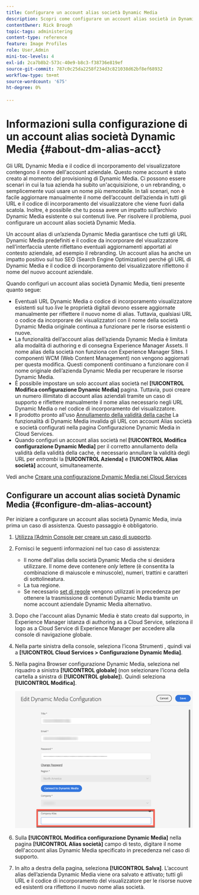 ```yaml
---
title: Configurare un account alias società Dynamic Media
description: Scopri come configurare un account alias società in Dynamic Media.
contentOwner: Rick Brough
topic-tags: administering
content-type: reference
feature: Image Profiles
role: User,Admin
mini-toc-levels: 4
exl-id: 2ca7b8b2-573c-40e9-b8c3-f38736e819ef
source-git-commit: 787c0c25da2258f234d3c821038d62bf8ef68932
workflow-type: tm+mt
source-wordcount: '675'
ht-degree: 0%

---
```


<!-- hide: yes
hidefromtoc: yes -->

# Informazioni sulla configurazione di un account alias società Dynamic Media {#about-dm-alias-acct}

Gli URL Dynamic Media e il codice di incorporamento del visualizzatore contengono il nome dell&#39;account aziendale. Questo nome account è stato creato al momento del provisioning di Dynamic Media. Ci possono essere scenari in cui la tua azienda ha subito un&#39;acquisizione, o un rebranding, o semplicemente vuoi usare un nome più memorabile. In tali scenari, non è facile aggiornare manualmente il nome dell’account dell’azienda in tutti gli URL e il codice di incorporamento del visualizzatore che viene fuori dalla scatola. Inoltre, è possibile che tu possa avere un impatto sull’archivio Dynamic Media esistente o sui contenuti live. Per risolvere il problema, puoi configurare un account alias società Dynamic Media.

Un account alias di un’azienda Dynamic Media garantisce che tutti gli URL Dynamic Media predefiniti e il codice da incorporare del visualizzatore nell’interfaccia utente riflettano eventuali aggiornamenti apportati al contesto aziendale, ad esempio il rebranding. Un account alias ha anche un impatto positivo sul tuo SEO (Search Engine Optimization) perché gli URL di Dynamic Media e il codice di incorporamento del visualizzatore riflettono il nome del nuovo account aziendale.

Quando configuri un account alias società Dynamic Media, tieni presente quanto segue:

* Eventuali URL Dynamic Media o codice di incorporamento visualizzatore esistenti sul tuo *live* le proprietà digitali devono essere aggiornate manualmente per riflettere il nuovo nome di alias. Tuttavia, qualsiasi URL o codice da incorporare dei visualizzatori con il nome della società Dynamic Media originale continua a funzionare per le risorse esistenti o nuove.
* La funzionalità dell’account alias dell’azienda Dynamic Media è limitata alla modalità di authoring e di consegna Experience Manager Assets. Il nome alias della società non funziona con Experience Manager Sites. I componenti WCM (Web Content Management) non vengono aggiornati per questa modifica. Questi componenti continuano a funzionare con il nome originale dell’azienda Dynamic Media per recuperare le risorse Dynamic Media.
* È possibile impostare un solo account alias società nel **[!UICONTROL Modifica configurazione Dynamic Media]** pagina. Tuttavia, puoi creare un numero illimitato di account alias aziendali tramite un caso di supporto e riflettere manualmente il nome alias necessario negli URL Dynamic Media o nel codice di incorporamento del visualizzatore.
* Il prodotto pronto all&#39;uso [Annullamento della validità della cache](/help/assets/invalidate-cdn-cache-dynamic-media.md) La funzionalità di Dynamic Media invalida gli URL con account Alias società e società configurati nella pagina Configurazione Dynamic Media in Cloud Services.
* Quando configuri un account alias società nel **[!UICONTROL Modifica configurazione Dynamic Media]** per il corretto annullamento della validità della validità della cache, è necessario annullare la validità degli URL per *entrambi* la **[!UICONTROL Azienda]** e **[!UICONTROL Alias società]** account, simultaneamente.

Vedi anche [Creare una configurazione Dynamic Media nei Cloud Services](/help/assets/config-dms7.md#configuring-dynamic-media-cloud-services)

## Configurare un account alias società Dynamic Media {#configure-dm-alias-account}

Per iniziare a configurare un account alias società Dynamic Media, invia prima un caso di assistenza. Questo passaggio è obbligatorio.

1. [Utilizza l’Admin Console per creare un caso di supporto](https://helpx.adobe.com/enterprise/using/support-for-experience-cloud.html).
1. Fornisci le seguenti informazioni nel tuo caso di assistenza:

   * Il nome dell&#39;alias della società Dynamic Media che si desidera utilizzare. Il nome deve contenere *only* lettere (è consentita la combinazione di maiuscole e minuscole), numeri, trattini e caratteri di sottolineatura.
   * La tua regione.
   * Se necessario [set di regole](/help/assets/using-rulesets-to-transform-urls.md) vengono utilizzati in precedenza per ottenere la trasmissione di contenuti Dynamic Media tramite un nome account aziendale Dynamic Media alternativo.

1. Dopo che l&#39;account alias Dynamic Media è stato creato dal supporto, in Experience Manager istanza di authoring as a Cloud Service, seleziona il logo as a Cloud Service di Experience Manager per accedere alla console di navigazione globale.
1. Nella parte sinistra della console, seleziona l’icona Strumenti , quindi vai a **[!UICONTROL Cloud Services > Configurazione Dynamic Media]**.
1. Nella pagina Browser configurazione Dynamic Media, seleziona nel riquadro a sinistra **[!UICONTROL globale]** (non selezionare l’icona della cartella a sinistra di **[!UICONTROL globale]**). Quindi seleziona **[!UICONTROL Modifica]**.

   ![Campo di testo Alias società Dynamic Media](/help/assets/assets-dm/dm-company-alias.png)

1. Sulla **[!UICONTROL Modifica configurazione Dynamic Media]** nella pagina **[!UICONTROL Alias società]** campo di testo, digitare il nome dell&#39;account alias Dynamic Media specificato in precedenza nel caso di supporto.
1. In alto a destra della pagina, seleziona **[!UICONTROL Salva]**.
L’account alias dell’azienda Dynamic Media viene ora salvato e attivato; tutti gli URL e il codice di incorporamento del visualizzatore per le risorse nuove ed esistenti ora riflettono il nuovo nome alias società.
